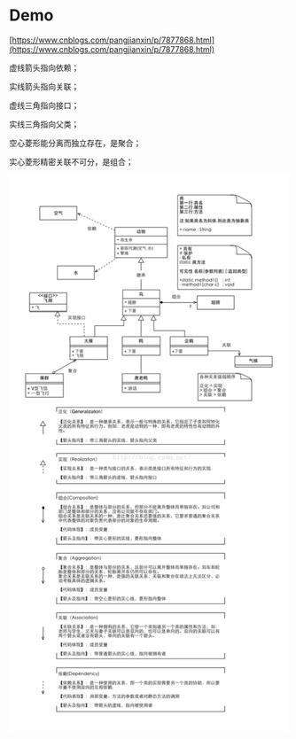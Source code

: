 # Demo

[https://www.cnblogs.com/pangjianxin/p/7877868.html](https://www.cnblogs.com/pangjianxin/p/7877868.html)

虚线箭头指向依赖；

实线箭头指向关联；

虚线三角指向接口；

实线三角指向父类；

空心菱形能分离而独立存在，是聚合；

实心菱形精密关联不可分，是组合；

![](../.gitbook/assets/2799767-3f16972d7b062110.png)

